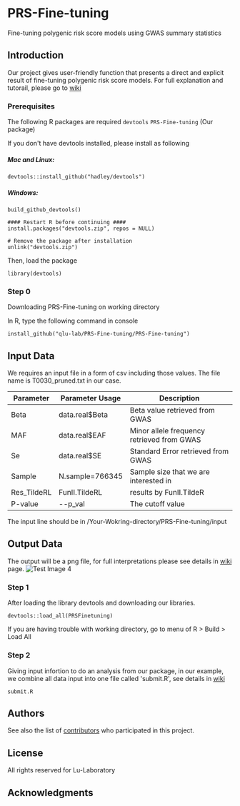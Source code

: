 # PRS-Fine-tuning
Fine-tuning polygenic risk score models using GWAS summary statistics

## Introduction

Our project gives user-friendly function that presents a direct and explicit result of fine-tuning polygenic risk score models. For full explanation and tutorail, please go to  [wiki](https://github.com/qlu-lab/PRS-Fine-tuning/wiki)

### Prerequisites

The following R packages are required
`devtools`
 `PRS-Fine-tuning` (Our package)

If you don't have devtools installed, please install as following
##### Mac and Linux:
```
devtools::install_github("hadley/devtools")
```
##### Windows:
```library(devtools)
build_github_devtools()

#### Restart R before continuing ####
install.packages("devtools.zip", repos = NULL)

# Remove the package after installation
unlink("devtools.zip")
```
Then, load the package
```
library(devtools)
```

### Step 0
Downloading PRS-Fine-tuning on working directory

In R, type the following command in console
```
install_github("qlu-lab/PRS-Fine-tuning/PRS-Fine-tuning")
```


## Input Data
We requires an input file in a form of csv including those values. The file name is T0030_pruned.txt in our case.

| Parameter                   | Parameter Usage | Description                                                                  |
|----------------------------|----------------|------------------------------------------------------------------------------|
| Beta            |  data.real$Beta     |  Beta value retrieved from GWAS|
| MAF         | data.real$EAF          |    Minor allele frequency retrieved from GWAS      |
| Se              | data.real$SE        |       Standard Error  retrieved from GWAS             |                                         
| Sample          |N.sample=766345 | Sample size that we are interested in |
| Res_TildeRL         |FunII.TildeRL |  results by FunII.TildeR |
| P-value        |--p_val | The cutoff value |

The input line should be in /Your-Wokring-directory/PRS-Fine-tuning/input

## Output Data
The output will be a png file, for full interpretations please see details in [wiki](https://github.com/qlu-lab/PRS-Fine-tuning/wiki) page.
![Test Image 4](https://github.com/qlu-lab/PRS-Fine-tuning/blob/master/PRS-Fine-tuning/result/T0030_pruned.png)

### Step 1
After loading the library devtools and downloading our libraries.

```
devtools::load_all(PRSFinetuning)
```
If you are having trouble with working directory, go to menu of R > Build > Load All

### Step 2
Giving input infortion to do an analysis from our package, in our example, we combine all data input into one file called 'submit.R', see details in [wiki](https://github.com/qlu-lab/PRS-Fine-tuning/wiki) 
```
submit.R

```


## Authors

See also the list of [contributors](##) who participated in this project.

## License

All rights reserved for Lu-Laboratory

## Acknowledgments


